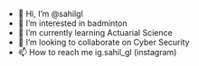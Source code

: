 - 👋 Hi, I’m @sahilgl
- 👀 I’m interested in badminton
- 🌱 I’m currently learning Actuarial Science
- 💞️ I’m looking to collaborate on Cyber Security
- 📫 How to reach me ig.sahil_gl (instagram)

<!---
sahilgl/sahilgl is a ✨ special ✨ repository because its `README.md` (this file) appears on your GitHub profile.
You can click the Preview link to take a look at your changes.
--->
